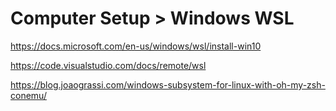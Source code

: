# Computer Setup > Windows WSL

https://docs.microsoft.com/en-us/windows/wsl/install-win10

https://code.visualstudio.com/docs/remote/wsl

https://blog.joaograssi.com/windows-subsystem-for-linux-with-oh-my-zsh-conemu/
